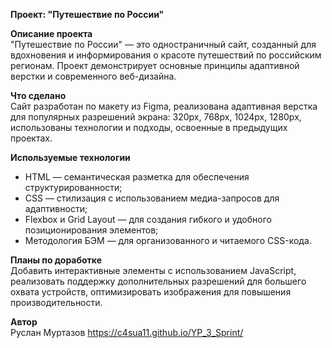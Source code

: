 **Проект: "Путешествие по России"**

**Описание проекта**  
"Путешествие по России" — это одностраничный сайт, созданный для вдохновения и информирования о красоте путешествий по российским регионам. Проект демонстрирует основные принципы адаптивной верстки и современного веб-дизайна.  

**Что сделано**  
Сайт разработан по макету из Figma, реализована адаптивная верстка для популярных разрешений экрана: 320px, 768px, 1024px, 1280px, использованы технологии и подходы, освоенные в предыдущих проектах.  

**Используемые технологии**  
- HTML — семантическая разметка для обеспечения структурированности;  
- CSS — стилизация с использованием медиа-запросов для адаптивности;  
- Flexbox и Grid Layout — для создания гибкого и удобного позиционирования элементов;  
- Методология БЭМ — для организованного и читаемого CSS-кода.  

**Планы по доработке**  
Добавить интерактивные элементы с использованием JavaScript, реализовать поддержку дополнительных разрешений для большего охвата устройств, оптимизировать изображения для повышения производительности.  

**Автор**  
Руслан Муртазов
https://c4sua11.github.io/YP_3_Sprint/
